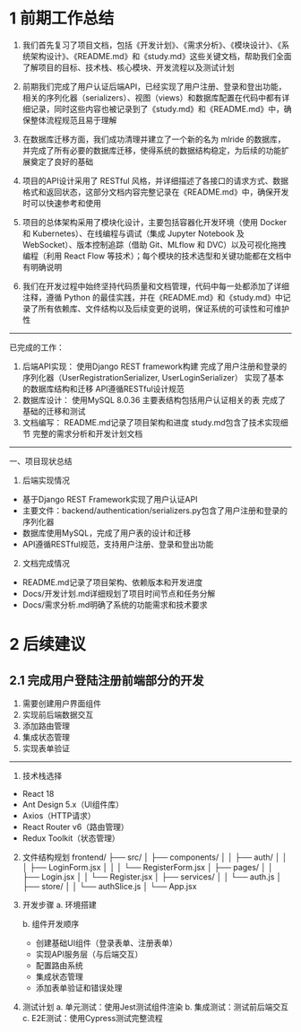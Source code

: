 # 1 前期工作总结

1. 我们首先复习了项目文档，包括《开发计划》、《需求分析》、《模块设计》、《系统架构设计》、《README.md》和《study.md》这些关键文档，帮助我们全面了解项目的目标、技术栈、核心模块、开发流程以及测试计划

2. 前期我们完成了用户认证后端API，已经实现了用户注册、登录和登出功能，相关的序列化器（serializers）、视图（views）和数据库配置在代码中都有详细记录，同时这些内容也被记录到了《study.md》和《README.md》中，确保整体流程规范且易于理解

3. 在数据库迁移方面，我们成功清理并建立了一个新的名为 mlride 的数据库，并完成了所有必要的数据库迁移，使得系统的数据结构稳定，为后续的功能扩展奠定了良好的基础

4. 项目的API设计采用了 RESTful 风格，并详细描述了各接口的请求方式、数据格式和返回状态，这部分文档内容完整记录在《README.md》中，确保开发时可以快速参考和使用

5. 项目的总体架构采用了模块化设计，主要包括容器化开发环境（使用 Docker 和 Kubernetes）、在线编程与调试（集成 Jupyter Notebook 及 WebSocket）、版本控制追踪（借助 Git、MLflow 和 DVC）以及可视化拖拽编程（利用 React Flow 等技术）；每个模块的技术选型和关键功能都在文档中有明确说明

6. 我们在开发过程中始终坚持代码质量和文档管理，代码中每一处都添加了详细注释，遵循 Python 的最佳实践，并在《README.md》和《study.md》中记录了所有依赖库、文件结构以及后续变更的说明，保证系统的可读性和可维护性

---

已完成的工作：
1. 后端API实现：
    使用Django REST framework构建
    完成了用户注册和登录的序列化器（UserRegistrationSerializer, UserLoginSerializer）
    实现了基本的数据库结构和迁移
    API遵循RESTful设计规范
2. 数据库设计：
    使用MySQL 8.0.36
    主要表结构包括用户认证相关的表
    完成了基础的迁移和测试
3. 文档编写：
    README.md记录了项目架构和进度
    study.md包含了技术实现细节
    完整的需求分析和开发计划文档

---

一、项目现状总结
1. 后端实现情况
- 基于Django REST Framework实现了用户认证API
- 主要文件：backend/authentication/serializers.py包含了用户注册和登录的序列化器
- 数据库使用MySQL，完成了用户表的设计和迁移
- API遵循RESTful规范，支持用户注册、登录和登出功能

2. 文档完成情况
- README.md记录了项目架构、依赖版本和开发进度
- Docs/开发计划.md详细规划了项目时间节点和任务分解
- Docs/需求分析.md明确了系统的功能需求和技术要求

# 2 后续建议
## 2.1 完成用户登陆注册前端部分的开发

1. 需要创建用户界面组件
2. 实现前后端数据交互
3. 添加路由管理
4. 集成状态管理
5. 实现表单验证

---

1. 技术栈选择
- React 18
- Ant Design 5.x（UI组件库）
- Axios（HTTP请求）
- React Router v6（路由管理）
- Redux Toolkit（状态管理）

2. 文件结构规划
frontend/
├── src/
│   ├── components/
│   │   ├── auth/
│   │   │   ├── LoginForm.jsx
│   │   │   └── RegisterForm.jsx
│   ├── pages/
│   │   ├── Login.jsx
│   │   └── Register.jsx
│   ├── services/
│   │   └── auth.js
│   ├── store/
│   │   └── authSlice.js
│   └── App.jsx

3. 开发步骤
    a. 环境搭建

    b. 组件开发顺序
    - 创建基础UI组件（登录表单、注册表单）
    - 实现API服务层（与后端交互）
    - 配置路由系统
    - 集成状态管理
    - 添加表单验证和错误处理

4. 测试计划 
    a. 单元测试：使用Jest测试组件渲染
    b. 集成测试：测试前后端交互
    c. E2E测试：使用Cypress测试完整流程